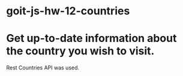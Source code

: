 # goit-js-hw-12-countries

# Get up-to-date information about the country you wish to visit. 

Rest Countries API was used.
